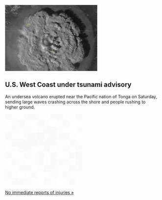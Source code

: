 
![U.S. West Coast under tsunami advisory](./20220115175840.png)
## U.S. West Coast under tsunami advisory

An undersea volcano erupted near the Pacific nation of Tonga on Saturday, sending large waves crashing across the shore and people rushing to higher ground.

![pic](../square_bg.png)

[No immediate reports of injuries  »](https://www.yahoo.com/news/tonga-issues-tsunami-warning-undersea-065830694.html)
